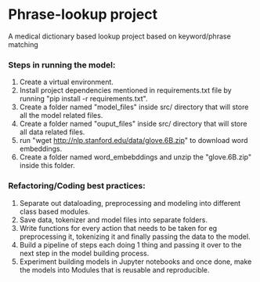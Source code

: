 # Phrase-lookup project
A medical dictionary based lookup project based on keyword/phrase matching

### Steps in running the model:
1. Create a virtual environment.
2. Install project dependencies mentioned in requirements.txt file by running "pip install -r requirements.txt".
3. Create a folder named "model_files" inside src/ directory that will store all the model related files.
4. Create a folder named "ouput_files" inside src/ directory that will store all data related files.
5. run "wget http://nlp.stanford.edu/data/glove.6B.zip" to download word embeddings.
6. Create a folder named word_embebddings and unzip the "glove.6B.zip" inside this folder.

### Refactoring/Coding best practices: 
1. Separate out dataloading, preprocessing and modeling into different class based modules.
2. Save data, tokenizer and model files into separate folders.
3. Write functions for every action that needs to be taken for eg preprocessing it, tokenizing it and finally passing the data to the model.
4. Build a pipeline of steps each doing 1 thing and passing it over to the next step in the model building process.
5. Experiment building models in Jupyter notebooks and once done, make the models into Modules that is reusable and reproducible.
